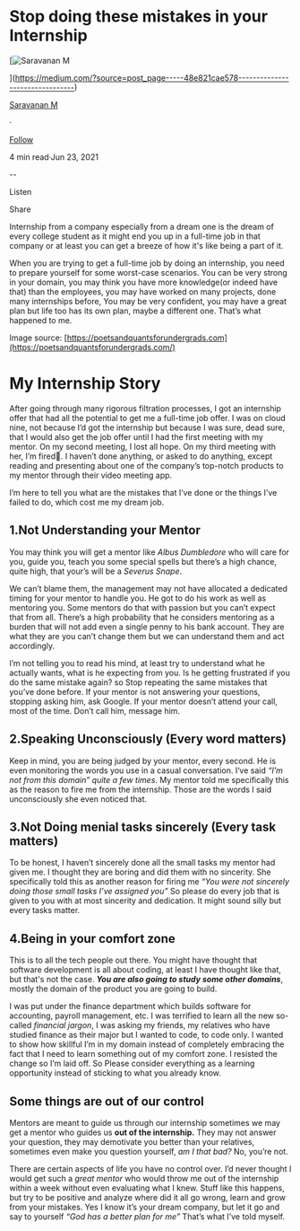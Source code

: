 Stop doing these mistakes in your Internship
============================================

[![Saravanan M](https://miro.medium.com/v2/resize:fill:88:88/1*fSLksJqmsL7E-IcsJXHrkw.jpeg)

](https://medium.com/?source=post_page-----48e821cae578--------------------------------)

[Saravanan M](https://medium.com/?source=post_page-----48e821cae578--------------------------------)

·

[Follow](https://medium.com/m/signin?actionUrl=https%3A%2F%2Fmedium.com%2F_%2Fsubscribe%2Fuser%2F31a87164ab1a&operation=register&redirect=https%3A%2F%2Fimsaravananm.medium.com%2Fstop-doing-these-mistakes-in-your-internship-48e821cae578&user=Saravanan+M&userId=31a87164ab1a&source=post_page-31a87164ab1a----48e821cae578---------------------post_header-----------)

4 min read·Jun 23, 2021

\--

Listen

Share

Internship from a company especially from a dream one is the dream of every college student as it might end you up in a full-time job in that company or at least you can get a breeze of how it's like being a part of it.

When you are trying to get a full-time job by doing an internship, you need to prepare yourself for some worst-case scenarios. You can be very strong in your domain, you may think you have more knowledge(or indeed have that) than the employees, you may have worked on many projects, done many internships before, You may be very confident, you may have a great plan but life too has its own plan, maybe a different one. That’s what happened to me.

Image source: [https://poetsandquantsforundergrads.com](https://poetsandquantsforundergrads.com/)

My Internship Story
===================

After going through many rigorous filtration processes, I got an internship offer that had all the potential to get me a full-time job offer. I was on cloud nine, not because I’d got the internship but because I was sure, dead sure, that I would also get the job offer until I had the first meeting with my mentor. On my second meeting, I lost all hope. On my third meeting with her, I’m fired🙂. I haven’t done anything, or asked to do anything, except reading and presenting about one of the company’s top-notch products to my mentor through their video meeting app.

I’m here to tell you what are the mistakes that I’ve done or the things I’ve failed to do, which cost me my dream job.

1.Not Understanding your Mentor
-------------------------------

You may think you will get a mentor like _Albus Dumbledore_ who will care for you, guide you, teach you some special spells but there’s a high chance, quite high, that your’s will be a _Severus Snape_.

We can’t blame them, the management may not have allocated a dedicated timing for your mentor to handle you. He got to do his work as well as mentoring you. Some mentors do that with passion but you can’t expect that from all. There’s a high probability that he considers mentoring as a burden that will not add even a single penny to his bank account. They are what they are you can’t change them but we can understand them and act accordingly.

I’m not telling you to read his mind, at least try to understand what he actually wants, what is he expecting from you. Is he getting frustrated if you do the same mistake again? so Stop repeating the same mistakes that you’ve done before. If your mentor is not answering your questions, stopping asking him, ask Google. If your mentor doesn’t attend your call, most of the time. Don’t call him, message him.

**2.Speaking Unconsciously (Every word matters)**
-------------------------------------------------

Keep in mind, you are being judged by your mentor, every second. He is even monitoring the words you use in a casual conversation. I‘ve said _“I’m not from this domain” quite a few times_. My mentor told me specifically this as the reason to fire me from the internship. Those are the words I said unconsciously she even noticed that.

**3.Not Doing menial tasks sincerely (Every task matters)**
-----------------------------------------------------------

To be honest, I haven’t sincerely done all the small tasks my mentor had given me. I thought they are boring and did them with no sincerity. She specifically told this as another reason for firing me _“You were not sincerely doing those small tasks I’ve assigned you”_ So please do every job that is given to you with at most sincerity and dedication. It might sound silly but every tasks matter.

4.Being in your comfort zone
----------------------------

This is to all the tech people out there. You might have thought that software development is all about coding, at least I have thought like that, but that's not the case. **_You are also going to study some other domains_**, mostly the domain of the product you are going to build.

I was put under the finance department which builds software for accounting, payroll management, etc. I was terrified to learn all the new so-called _financial jargon_, I was asking my friends, my relatives who have studied finance as their major but I wanted to code, to code only. I wanted to show how skillful I’m in my domain instead of completely embracing the fact that I need to learn something out of my comfort zone. I resisted the change so I’m laid off. So Please consider everything as a learning opportunity instead of sticking to what you already know.

Some things are out of our control
----------------------------------

Mentors are meant to guide us through our internship sometimes we may get a mentor who guides us **out of the internship.** They may not answer your question, they may demotivate you better than your relatives, sometimes even make you question yourself, _am I that bad?_ No, you’re not.

There are certain aspects of life you have no control over. I’d never thought I would get such a _great mentor_ who would throw me out of the internship within a week without even evaluating what I knew. Stuff like this happens, but try to be positive and analyze where did it all go wrong, learn and grow from your mistakes. Yes I know it’s your dream company, but let it go and say to yourself _“God has a better plan for me”_ That’s what I’ve told myself.